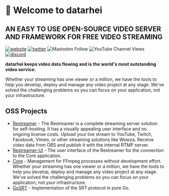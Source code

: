 # 🚀 Welcome to datarhei
## AN EASY TO USE OPEN-SOURCE VIDEO SERVER AND FRAMEWORK FOR FREE VIDEO STREAMING

[![website](https://img.shields.io/badge/Website-datarhei.com-blue)](https://datarhei.com)
[![twitter](https://img.shields.io/twitter/follow/datarhei?label=%40datarhei&style=social)](https://twitter.com/intent/follow?screen_name=datarhei&tw_p=followbutton)
![Mastodon Follow](https://img.shields.io/mastodon/follow/001088089?style=social)
![YouTube Channel Views](https://img.shields.io/youtube/channel/views/UCQpMuA2KzWLMrj1yj62lKWg?style=social)
[![discord](https://img.shields.io/discord/669914488723734548?label=Discord&logo=discord)](https://discord.gg/33JCDkPmmj)

**datarhei keeps video data flowing and is the world's most outstanding video service.**

Whether your streaming has one viewer or a million, we have the tools to help you develop, deploy and manage any video project at any stage. We've solved the challenging problems so you can focus on your application, not your infrastructure.

## OSS Projects

- [Restreamer](https://github.com/datarhei/restreamer) - The Restreamer is a complete streaming server solution for self-hosting. It has a visually appealing user interface and no ongoing license costs. Upload your live stream to YouTube, Twitch, Facebook, Vimeo, or other streaming solutions like Wowza. Receive video data from OBS and publish it with the internal RTMP server.
- [Restreamer-UI](https://github.com/datarhei/restreamer-ui) - The user interface of the Restreamer for the connection to the Core application.
- [Core](https://github.com/datarhei/core) - Management for FFmpeg processes without development effort. Whether your streaming has one viewer or a million, we have the tools to help you develop, deploy and manage any video project at any stage. We've solved the challenging problems so you can focus on your application, not your infrastructure.
- [GoSRT](https://github.com/datarhei/gosrt) - Implementation of the SRT protocol in pure Go.



